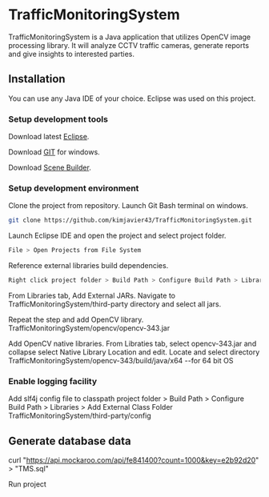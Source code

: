 # TrafficMonitoringSystem

TrafficMonitoringSystem is a Java application that utilizes OpenCV image processing library. It will analyze CCTV traffic cameras, generate reports and give insights to interested parties.

## Installation

You can use any Java IDE of your choice.
Eclipse was used on this project.

### Setup development tools
Download latest [Eclipse](https://www.eclipse.org/downloads/packages/).

Download [GIT](https://git-scm.com/download/win) for windows.

Download [Scene Builder](https://gluonhq.com/products/scene-builder/).

### Setup development environment

Clone the project from repository.
Launch Git Bash terminal on windows.

```bash
git clone https://github.com/kimjavier43/TrafficMonitoringSystem.git
```

Launch Eclipse IDE and open the project and select project folder.

```bash
File > Open Projects from File System
```

Reference external libraries build dependencies.

```bash
Right click project folder > Build Path > Configure Build Path > Libraries
```

From Libraries tab, Add External JARs.
Navigate to TrafficMonitoringSystem/third-party directory and select all jars.

Repeat the step and add OpenCV library.
TrafficMonitoringSystem/opencv/opencv-343.jar

Add OpenCV native libraries.
From Libraties tab, select opencv-343.jar and collapse select Native Library Location and edit.
Locate and select directory TrafficMonitoringSystem/opencv-343/build/java/x64 --for 64 bit OS

### Enable logging facility
Add slf4j config file to classpath
project folder > Build Path > Configure Build Path > Libraries > Add External Class Folder
TrafficMonitoringSystem/third-party/config

## Generate database data
curl "https://api.mockaroo.com/api/fe841400?count=1000&key=e2b92d20" > "TMS.sql"

Run project

